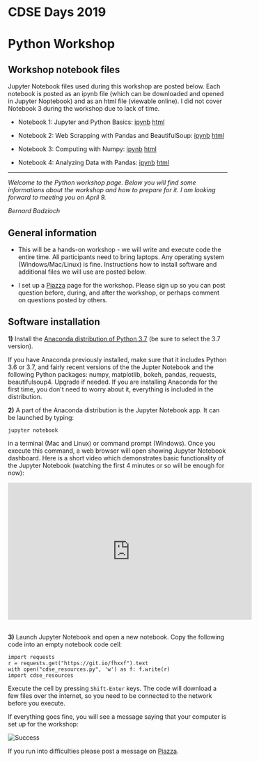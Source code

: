 # CDSE Days 2019
# Python Workshop


##  Workshop notebook files

Jupyter Notebook files used during this workshop are posted below. Each notebook
is posted as an ipynb file (which can be downloaded and opened in Jupyter Noptebook)
and as an html file (viewable online). I did not cover Notebook 3 during the workshop
due to lack of time.

* Notebook 1: Jupyter and Python Basics:  [ipynb](CDSE_Python_1_Intro.ipynb)  [html](CDSE_Python_1_Intro.html)

* Notebook 2: Web Scrapping with Pandas and BeautifulSoup: [ipynb](CDSE_Python_2_Soup.ipynb)  [html](CDSE_Python_2_Soup.html)

* Notebook 3: Computing with Numpy: [ipynb](CDSE_Python_3_Numpy.ipynb)  [html](CDSE_Python_3_Numpy.html)

* Notebook 4: Analyzing Data with Pandas: [ipynb](CDSE_Python_4_Pandas.ipynb)  [html](CDSE_Python_4_Pandas.html)

---


*Welcome to the Python workshop page.  Below you will find some informations about the workshop
and how to prepare for it. I am looking forward to meeting you on April 9.*

*Bernard Badzioch*


##  General information

* This will be a hands-on workshop - we will write and execute code the entire time.
All participants need to bring laptops. Any operating system (Windows/Mac/Linux) is fine.
Instructions how to install software and additional files we will use are posted below.

* I set up a [Piazza](http://piazza.com/buffalo/spring2019/cdsepython) page
for the workshop. Please sign up so you can post question before, during, and after
the workshop, or perhaps comment on questions posted by others.  


## Software installation

**1)** Install the [Anaconda distribution of Python 3.7](https://www.anaconda.com/download)
(be sure to select the 3.7 version).

If you have Anaconda previously installed, make sure that it includes Python 3.6
or 3.7, and fairly recent versions of the the Jupter Notebook and the following
Python packages: numpy, matplotlib, bokeh, pandas, requests, beautifulsoup4. Upgrade if needed.
If you are installing Anaconda for the first time, you don't need to worry about it, everything
is included in the distribution.  

**2)** A part of the Anaconda distribution is the Jupyter Notebook app.  It can be launched by typing:

```jupyter notebook```

in a terminal (Mac and Linux)  or command prompt (Windows). Once you execute
this command, a web browser will open showing Jupyter Notebook dashboard.  Here is a short
video which demonstrates basic functionality of the Jupyter Notebook (watching the first
4 minutes or so will be enough for now):

<div align="center">
<iframe  max-width="100%" width="560px" height="315px" src="https://www.youtube.com/embed/BJnro9jQ3fE" frameborder="0" allow="accelerometer; autoplay; encrypted-media; gyroscope; picture-in-picture" allowfullscreen></iframe>
</div>
<br/>

**3)** Launch Jupyter Notebook and open a new notebook. Copy the following code into an empty
notebook code cell:

```
import requests
r = requests.get("https://git.io/fhxxf").text
with open("cdse_resources.py", 'w') as f: f.write(r)
import cdse_resources
```

Execute the cell by pressing  `Shift-Enter` keys. The code will download a few files over the internet,
so you need to be connected to the network before you execute.

If everything goes fine, you will see a message saying that your computer is set up
for the workshop:

![Success](images/success.png)

If you run into difficulties please post a message on [Piazza](http://piazza.com/buffalo/spring2019/cdsepython).
